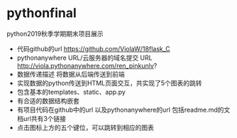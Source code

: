# pythonfinal
python2019秋季学期期末项目展示
* 代码github的url  https://github.com/ViolaW/18flask_C
* pythonanywhere URL/云服务器的域名提交 URL http://viola.pythonanywhere.com/ren_pinkunlv?
* 数据传递描述 将数据从后端传送到前端
* 实现数据的python传送到HTML页面交互，共实现了5个图表的跳转
* 包含基本的templates、static、app.py
* 有合适的数据结构嵌套
* 有项目代码在github中的url 以及pythonanywhere的url 包括readme.md的文档url共有3个链接
* 点击图标上方的五个键位，可以跳转到相应的图表

